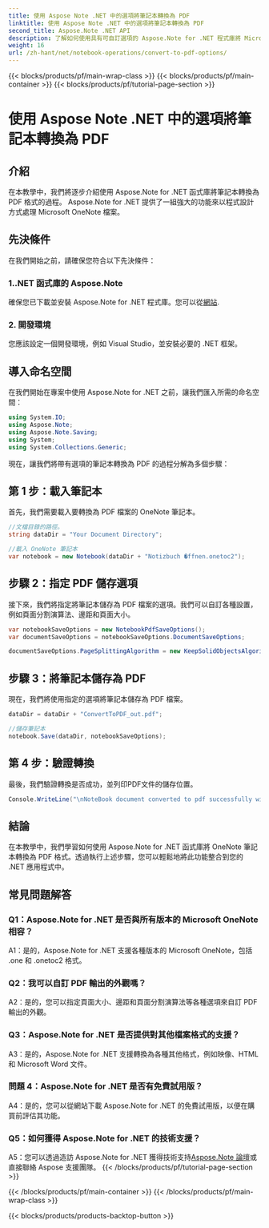 ```yaml
---
title: 使用 Aspose Note .NET 中的選項將筆記本轉換為 PDF
linktitle: 使用 Aspose Note .NET 中的選項將筆記本轉換為 PDF
second_title: Aspose.Note .NET API
description: 了解如何使用具有可自訂選項的 Aspose.Note for .NET 程式庫將 Microsoft OneNote 筆記本轉換為 PDF 格式。
weight: 16
url: /zh-hant/net/notebook-operations/convert-to-pdf-options/
---
```


{{< blocks/products/pf/main-wrap-class >}}
{{< blocks/products/pf/main-container >}}
{{< blocks/products/pf/tutorial-page-section >}}

# 使用 Aspose Note .NET 中的選項將筆記本轉換為 PDF

## 介紹

在本教學中，我們將逐步介紹使用 Aspose.Note for .NET 函式庫將筆記本轉換為 PDF 格式的過程。 Aspose.Note for .NET 提供了一組強大的功能來以程式設計方式處理 Microsoft OneNote 檔案。

## 先決條件

在我們開始之前，請確保您符合以下先決條件：

### 1..NET 函式庫的 Aspose.Note
確保您已下載並安裝 Aspose.Note for .NET 程式庫。您可以從[網站](https://releases.aspose.com/note/net/).

### 2. 開發環境
您應該設定一個開發環境，例如 Visual Studio，並安裝必要的 .NET 框架。

## 導入命名空間

在我們開始在專案中使用 Aspose.Note for .NET 之前，讓我們匯入所需的命名空間：

```csharp
using System.IO;
using Aspose.Note;
using Aspose.Note.Saving;
using System;
using System.Collections.Generic;
```

現在，讓我們將帶有選項的筆記本轉換為 PDF 的過程分解為多個步驟：

## 第 1 步：載入筆記本

首先，我們需要載入要轉換為 PDF 檔案的 OneNote 筆記本。

```csharp
//文檔目錄的路徑。
string dataDir = "Your Document Directory";

//載入 OneNote 筆記本
var notebook = new Notebook(dataDir + "Notizbuch �ffnen.onetoc2");
```

## 步驟 2：指定 PDF 儲存選項

接下來，我們將指定將筆記本儲存為 PDF 檔案的選項。我們可以自訂各種設置，例如頁面分割演算法、邊距和頁面大小。

```csharp
var notebookSaveOptions = new NotebookPdfSaveOptions();
var documentSaveOptions = notebookSaveOptions.DocumentSaveOptions;

documentSaveOptions.PageSplittingAlgorithm = new KeepSolidObjectsAlgorithm();
```

## 步驟 3：將筆記本儲存為 PDF

現在，我們將使用指定的選項將筆記本儲存為 PDF 檔案。

```csharp
dataDir = dataDir + "ConvertToPDF_out.pdf";

//儲存筆記本
notebook.Save(dataDir, notebookSaveOptions);
```

## 第 4 步：驗證轉換

最後，我們驗證轉換是否成功，並列印PDF文件的儲存位置。

```csharp
Console.WriteLine("\nNoteBook document converted to pdf successfully with save options.\nFile saved at " + dataDir);
```

## 結論

在本教學中，我們學習如何使用 Aspose.Note for .NET 函式庫將 OneNote 筆記本轉換為 PDF 格式。透過執行上述步驟，您可以輕鬆地將此功能整合到您的 .NET 應用程式中。

## 常見問題解答

### Q1：Aspose.Note for .NET 是否與所有版本的 Microsoft OneNote 相容？

A1：是的，Aspose.Note for .NET 支援各種版本的 Microsoft OneNote，包括 .one 和 .onetoc2 格式。

### Q2：我可以自訂 PDF 輸出的外觀嗎？

A2：是的，您可以指定頁面大小、邊距和頁面分割演算法等各種選項來自訂 PDF 輸出的外觀。

### Q3：Aspose.Note for .NET 是否提供對其他檔案格式的支援？

A3：是的，Aspose.Note for .NET 支援轉換為各種其他格式，例如映像、HTML 和 Microsoft Word 文件。

### 問題 4：Aspose.Note for .NET 是否有免費試用版？

A4：是的，您可以從網站下載 Aspose.Note for .NET 的免費試用版，以便在購買前評估其功能。

### Q5：如何獲得 Aspose.Note for .NET 的技術支援？

 A5：您可以透過造訪 Aspose.Note for .NET 獲得技術支持[Aspose.Note 論壇](https://forum.aspose.com/c/note/28)或直接聯絡 Aspose 支援團隊。
{{< /blocks/products/pf/tutorial-page-section >}}

{{< /blocks/products/pf/main-container >}}
{{< /blocks/products/pf/main-wrap-class >}}

{{< blocks/products/products-backtop-button >}}
